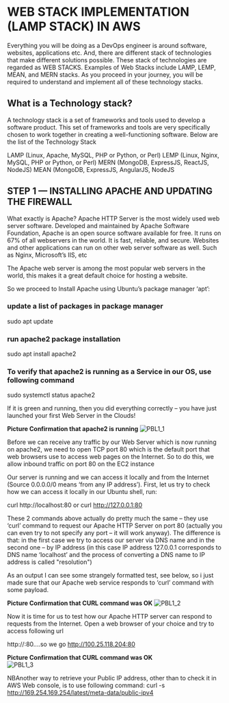 # WEB STACK IMPLEMENTATION (LAMP STACK) IN AWS
Everything you will be doing as a DevOps engineer is around software, websites, applications etc. And, there are different stack of technologies that make different solutions possible. These stack of technologies are regarded as WEB STACKS. Examples of Web Stacks include LAMP, LEMP, MEAN, and MERN stacks. As you proceed in your journey, you will be required to understand and implement all of these technology stacks.

## What is a Technology stack?
A technology stack is a set of frameworks and tools used to develop a software product. This set of frameworks and tools are very specifically chosen to work together in creating a well-functioning software. Below are the list of the Technology Stack

LAMP (Linux, Apache, MySQL, PHP or Python, or Perl)
LEMP (Linux, Nginx, MySQL, PHP or Python, or Perl)
MERN (MongoDB, ExpressJS, ReactJS, NodeJS)
MEAN (MongoDB, ExpressJS, AngularJS, NodeJS

## STEP 1 — INSTALLING APACHE AND UPDATING THE FIREWALL
What exactly is Apache? Apache HTTP Server is the most widely used web server software. Developed and maintained by Apache Software Foundation, Apache is an open source software available for free. It runs on 67% of all webservers in the world. It is fast, reliable, and secure. Websites and other applications can run on other web server software as well. Such as Nginx, Microsoft’s IIS, etc

The Apache web server is among the most popular web servers in the world, this makes it a great default choice for hosting a website.

So we proceed to Install Apache using Ubuntu’s package manager ‘apt’:

### update a list of packages in package manager
sudo apt update

### run apache2 package installation
sudo apt install apache2

### To verify that apache2 is running as a Service in our OS, use following command
sudo systemctl status apache2

If it is green and running, then you did everything correctly – you have just launched your first Web Server in the Clouds!

**Picture Confirmation that apache2 is running**
![PBL1_1](https://user-images.githubusercontent.com/122687798/220348408-8f32d8ef-fcd1-49a0-8edc-8eb8a56dfe67.JPG)

Before we can receive any traffic by our Web Server which is now running on apache2, we need to open TCP port 80 which is the default port that web browsers use to access web pages on the Internet. So to do this, we allow inbound traffic on port 80 on the EC2 instance

Our server is running and we can access it locally and from the Internet (Source 0.0.0.0/0 means ‘from any IP address’). First, let us try to check how we can access it locally in our Ubuntu shell, run:

 curl http://localhost:80
or
 curl http://127.0.0.1:80
 
These 2 commands above actually do pretty much the same – they use ‘curl’ command to request our Apache HTTP Server on port 80 (actually you can even try to not specify any port – it will work anyway). The difference is that: in the first case we try to access our server via DNS name and in the second one – by IP address (in this case IP address 127.0.0.1 corresponds to DNS name ‘localhost’ and the process of converting a DNS name to IP address is called "resolution")

As an output I can see some strangely formatted test, see below, so i just made sure that our Apache web service responds to ‘curl’ command with some payload.

**Picture Confirmation that CURL command was OK**
![PBL1_2](https://user-images.githubusercontent.com/122687798/220352781-57eb8428-76e0-428c-af59-10d935d45a4e.JPG)

Now it is time for us to test how our Apache HTTP server can respond to requests from the Internet. Open a web browser of your choice and try to access following url

http://<Public-IP-Address>:80....so we go
http://100.25.118.204:80  
  
**Picture Confirmation that CURL command was OK**   
![PBL1_3](https://user-images.githubusercontent.com/122687798/220354707-aa79e13e-7639-43c3-b69d-5a6c8d94b65f.JPG)
  
NBAnother way to retrieve your Public IP address, other than to check it in AWS Web console, is to use following command:
curl -s http://169.254.169.254/latest/meta-data/public-ipv4
